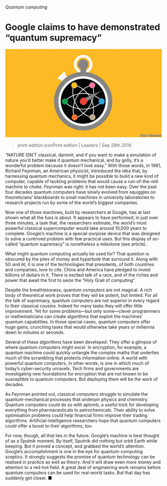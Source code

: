 ###### Quantum computing

# Google claims to have demonstrated “quantum supremacy” 

![image](images/20190928_LDD003.jpg) 

> print-edition iconPrint edition | Leaders | Sep 28th 2019 

“NATURE ISN’T classical, dammit, and if you want to make a simulation of nature you’d better make it quantum mechanical, and by golly, it’s a wonderful problem because it doesn’t look easy.” With those words, in 1981, Richard Feynman, an American physicist, introduced the idea that, by harnessing quantum mechanics, it might be possible to build a new kind of computer, capable of tackling problems that would cause a run-of-the-mill machine to choke. Feynman was right: it has not been easy. Over the past four decades quantum computers have slowly evolved from squiggles on theoreticians’ blackboards to small machines in university laboratories to research projects run by some of the world’s biggest companies. 

Now one of those machines, built by researchers at Google, has at last shown what all the fuss is about. It appears to have performed, in just over three minutes, a task that, the researchers estimate, the world’s most powerful classical supercomputer would take around 10,000 years to complete. Google’s machine is a special-purpose device that was designed to solve a contrived problem with few practical uses. But this display of so-called “quantum supremacy” is nonetheless a milestone (see article). 

What might quantum computing actually be used for? That question is obscured by the piles of money and hyperbole that surround it. Along with 5G and AI, it is one of the technologies that presidents, of both countries and companies, love to cite. China and America have pledged to invest billions of dollars in it. There is excited talk of a race, and of the riches and power that await the first to seize the “Holy Grail of computing”. 

Despite the breathlessness, quantum computers are not magical. A rich body of theoretical work proves that they will be potent, but limited. For all the talk of supremacy, quantum computers are not superior in every regard to their classical cousins. Indeed for many tasks they will offer little improvement. Yet for some problems—but only some—clever programmers or mathematicians can create algorithms that exploit the machines’ quantum capabilities. In those special cases, quantum computers offer huge gains, crunching tasks that would otherwise take years or millennia down to minutes or seconds. 

Several of these algorithms have been developed. They offer a glimpse of where quantum computers might excel. In encryption, for example, a quantum machine could quickly untangle the complex maths that underlies much of the scrambling that protects information online. A world with powerful quantum computers, in other words, is one in which much of today’s cyber-security unravels. Tech firms and governments are investigating new foundations for encryption that are not known to be susceptible to quantum computers. But deploying them will be the work of decades. 

As Feynman pointed out, classical computers struggle to simulate the quantum-mechanical processes that underpin physics and chemistry. Quantum computers could do so with aplomb, a useful trick for developing everything from pharmaceuticals to petrochemicals. Their ability to solve optimisation problems could help financial firms improve their trading algorithms. Artificial-intelligence researchers hope that quantum computers could offer a boost to their algorithms, too. 

For now, though, all that lies in the future. Google’s machine is best thought of as a Sputnik moment. By itself, Sputnik did nothing but orbit Earth while beeping. But it proved a concept, and grabbed the world’s attention. Google’s accomplishment is one in the eye for quantum-computing sceptics. It strongly suggests the promise of quantum technology can be realised in practice as well as theory. And it will draw even more money and attention to a red-hot field. A great deal of engineering work remains before quantum computers can be used for real-world tasks. But that day has suddenly got closer. ■ 

